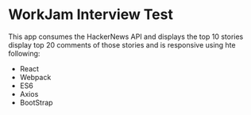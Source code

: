 # WorkJam Interview Test

This app consumes the HackerNews API and displays the top 10 stories display top 20 comments of those stories and is responsive using hte following:
* React
* Webpack
* ES6
* Axios
* BootStrap
